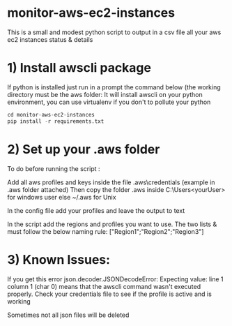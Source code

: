 # monitor-aws-ec2-instances
This is a small and modest python script to output in a csv file all your aws ec2 instances status & details

# 1) Install awscli package

If python is installed just run in a prompt the command below (the working directory must be the aws folder:
It will install awscli on your python environment, you can use virtualenv if you don't to pollute your python

```python
cd monitor-aws-ec2-instances
pip install -r requirements.txt
```

# 2) Set up your .aws folder

To do before running the script : 

Add all aws profiles and keys inside the file .aws\credentials (example in .aws folder attached)
Then copy the folder .aws inside C:\Users\<yourUser> for windows user else ~/.aws for Unix

In the config file add your profiles and leave the output to text

In the script add the regions and profiles you want to use.
The two lists <regions> & <profiles> must follow the below naming rule:
["Region1";"Region2";"Region3"]

# 3) Known Issues:

If you get this error json.decoder.JSONDecodeError: Expecting value: line 1 column 1 (char 0)
means that the awscli command wasn't executed properly. Check your credentials file to see if the profile is active and is working

Sometimes not all json files will be deleted
